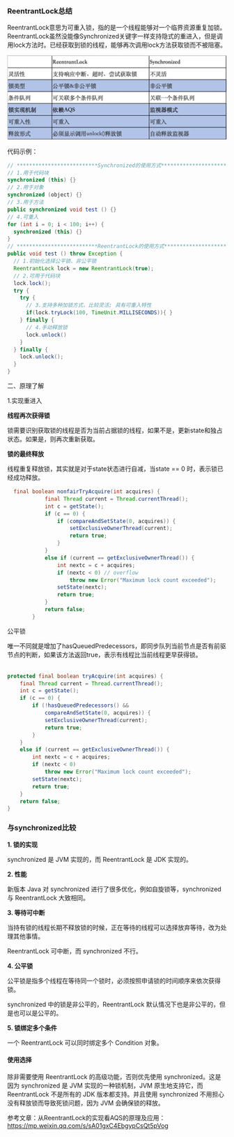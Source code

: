 ### ReentrantLock总结

ReentrantLock意思为可重入锁，指的是一个线程能够对一个临界资源重复加锁。ReentrantLock虽然没能像Synchronized关键字一样支持隐式的重进入，但是调用lock方法时。已经获取到锁的线程，能够再次调用lock方法获取锁而不被阻塞。

![image-20200503182558940](https://github.com/rainluacgq/java/blob/master/JUC/pic/image-20200503182558940.png)

代码示例：

```java
// **************************Synchronized的使用方式**************************
// 1.用于代码块
synchronized (this) {}
// 2.用于对象
synchronized (object) {}
// 3.用于方法
public synchronized void test () {}
// 4.可重入
for (int i = 0; i < 100; i++) {
  synchronized (this) {}
}
// **************************ReentrantLock的使用方式**************************
public void test () throw Exception {
  // 1.初始化选择公平锁、非公平锁
  ReentrantLock lock = new ReentrantLock(true);
  // 2.可用于代码块
  lock.lock();
  try {
    try {
      // 3.支持多种加锁方式，比较灵活; 具有可重入特性
      if(lock.tryLock(100, TimeUnit.MILLISECONDS)){ }
    } finally {
      // 4.手动释放锁
      lock.unlock()
    }
  } finally {
    lock.unlock();
  }
}
```

二、原理了解

1.实现重进入

**线程再次获得锁**

锁需要识别获取锁的线程是否为当前占据锁的线程，如果不是，更新state和独占状态。如果是，则再次重新获取。

**锁的最终释放**

线程重复释放锁，其实就是对于state状态进行自减，当state == 0 时，表示锁已经成功释放。

```java
  final boolean nonfairTryAcquire(int acquires) {
            final Thread current = Thread.currentThread();
            int c = getState();
            if (c == 0) {
                if (compareAndSetState(0, acquires)) {
                    setExclusiveOwnerThread(current);
                    return true;
                }
            }
            else if (current == getExclusiveOwnerThread()) {
                int nextc = c + acquires;
                if (nextc < 0) // overflow
                    throw new Error("Maximum lock count exceeded");
                setState(nextc);
                return true;
            }
            return false;
        }
```

公平锁

唯一不同就是增加了hasQueuedPredecessors，即同步队列当前节点是否有前驱节点的判断，如果该方法返回true，表示有线程比当前线程更早获得锁。

```java

protected final boolean tryAcquire(int acquires) {
    final Thread current = Thread.currentThread();
    int c = getState();
    if (c == 0) {
        if (!hasQueuedPredecessors() &&
            compareAndSetState(0, acquires)) {
            setExclusiveOwnerThread(current);
            return true;
        }
    }
    else if (current == getExclusiveOwnerThread()) {
        int nextc = c + acquires;
        if (nextc < 0)
            throw new Error("Maximum lock count exceeded");
        setState(nextc);
        return true;
    }
    return false;
}
```

### 与synchronized比较

**1. 锁的实现**

synchronized 是 JVM 实现的，而 ReentrantLock 是 JDK 实现的。

**2. 性能**

新版本 Java 对 synchronized 进行了很多优化，例如自旋锁等，synchronized 与 ReentrantLock 大致相同。

**3. 等待可中断**

当持有锁的线程长期不释放锁的时候，正在等待的线程可以选择放弃等待，改为处理其他事情。

ReentrantLock 可中断，而 synchronized 不行。

**4. 公平锁**

公平锁是指多个线程在等待同一个锁时，必须按照申请锁的时间顺序来依次获得锁。

synchronized 中的锁是非公平的，ReentrantLock 默认情况下也是非公平的，但是也可以是公平的。

**5. 锁绑定多个条件**

一个 ReentrantLock 可以同时绑定多个 Condition 对象。

#### 使用选择

除非需要使用 ReentrantLock 的高级功能，否则优先使用 synchronized。这是因为 synchronized 是 JVM 实现的一种锁机制，JVM 原生地支持它，而 ReentrantLock 不是所有的 JDK 版本都支持。并且使用 synchronized 不用担心没有释放锁而导致死锁问题，因为 JVM 会确保锁的释放。

参考文章：从ReentrantLock的实现看AQS的原理及应用：https://mp.weixin.qq.com/s/sA01gxC4EbgypCsQt5pVog
